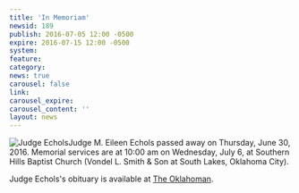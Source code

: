 ```yaml
---
title: 'In Memoriam'
newsid: 189
publish: 2016-07-05 12:00 -0500
expire: 2016-07-15 12:00 -0500
system: 
feature: 
category: 
news: true
carousel: false
link: 
carousel_expire: 
carousel_content: ''
layout: news
---
```

<div style="float: left;"><img src="http://www.oscn.net/images/news/judgeechols.jpg" alt="Judge Echols"></div>
<p>Judge M. Eileen Echols passed away on Thursday, June 30, 2016. Memorial services are at 10:00 am on Wednesday, July 6, at Southern Hills Baptist Church (Vondel L. Smith &amp; Son at South Lakes, Oklahoma City).</p>
<p>Judge Echols's obituary is available at <a href="http://legacy.newsok.com/obituaries/oklahoman/obituary.aspx?n=eileen-echols&pid=180543228">The Oklahoman</a>.</p>
<div style="clear: both;"></div>
